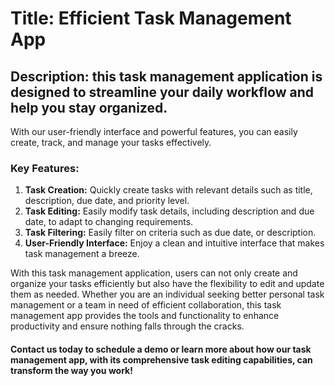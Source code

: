 
# Title: Efficient Task Management App
## Description: this task management application is designed to streamline your daily workflow and help you stay organized. 
With our user-friendly interface and powerful features, you can easily create, track, and manage your tasks effectively.

### Key Features:
1. **Task Creation:** Quickly create tasks with relevant details such as title, description, due date, and priority level.
2. **Task Editing:** Easily modify task details, including description and due date, to adapt to changing requirements.
3. **Task Filtering:** Easily filter on criteria such as due date, or description.
4. **User-Friendly Interface:** Enjoy a clean and intuitive interface that makes task management a breeze.

With this task management application, users can not only create and organize your tasks efficiently but also have the flexibility to edit and update them as needed. 
Whether you are an individual seeking better personal task management or a team in need of efficient collaboration, this task management app provides the tools and functionality to enhance productivity and ensure nothing falls through the cracks.
#### Contact us today to schedule a demo or learn more about how our task management app, with its comprehensive task editing capabilities, can transform the way you work!
